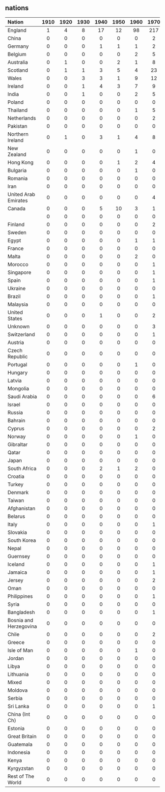 ## nations
| Nation | 1910 | 1920 | 1930 | 1940 | 1950 | 1960 | 1970 | 1980 | 1990 | 2000 | 2010 | Total |
|:-------|:-------:|:-------:|:-------:|:-------:|:-------:|:-------:|:-------:|:-------:|:-------:|:-------:|:-------:|:-------------:|
| England | 1 | 4 | 8 | 17 | 12 | 98 | 217 | 77 | 119 | 59 | 2 | 1126 |
| China | 0 | 0 | 0 | 0 | 0 | 0 | 2 | 18 | 35 | 27 | 1 | 313 |
| Germany | 0 | 0 | 0 | 1 | 1 | 1 | 2 | 5 | 8 | 4 | 0 | 228 |
| Belgium | 0 | 0 | 0 | 0 | 0 | 2 | 5 | 4 | 2 | 5 | 0 | 191 |
| Australia | 0 | 1 | 0 | 0 | 2 | 1 | 8 | 4 | 2 | 0 | 0 | 171 |
| Scotland | 0 | 1 | 1 | 3 | 5 | 4 | 23 | 12 | 9 | 8 | 0 | 122 |
| Wales | 0 | 0 | 3 | 3 | 1 | 9 | 12 | 13 | 16 | 12 | 0 | 120 |
| Ireland | 0 | 0 | 1 | 4 | 3 | 7 | 9 | 5 | 6 | 5 | 0 | 112 |
| India | 0 | 0 | 1 | 0 | 0 | 2 | 5 | 9 | 7 | 5 | 0 | 102 |
| Poland | 0 | 0 | 0 | 0 | 0 | 0 | 0 | 1 | 5 | 2 | 1 | 95 |
| Thailand | 0 | 0 | 0 | 0 | 0 | 1 | 5 | 7 | 11 | 3 | 0 | 91 |
| Netherlands | 0 | 0 | 0 | 0 | 0 | 0 | 2 | 0 | 0 | 0 | 0 | 64 |
| Pakistan | 0 | 0 | 0 | 0 | 0 | 0 | 0 | 8 | 4 | 4 | 0 | 59 |
| Northern Ireland | 0 | 1 | 0 | 3 | 1 | 4 | 8 | 6 | 2 | 3 | 0 | 57 |
| New Zealand | 0 | 0 | 0 | 0 | 0 | 1 | 0 | 0 | 1 | 0 | 0 | 55 |
| Hong Kong | 0 | 0 | 0 | 0 | 1 | 2 | 4 | 8 | 6 | 1 | 1 | 53 |
| Bulgaria | 0 | 0 | 0 | 0 | 0 | 1 | 0 | 1 | 0 | 1 | 0 | 40 |
| Romania | 0 | 0 | 0 | 0 | 0 | 0 | 0 | 1 | 6 | 0 | 0 | 35 |
| Iran | 0 | 0 | 0 | 0 | 0 | 0 | 0 | 2 | 6 | 0 | 0 | 29 |
| United Arab Emirates | 0 | 0 | 0 | 0 | 0 | 0 | 4 | 0 | 1 | 0 | 0 | 28 |
| Canada | 0 | 0 | 0 | 5 | 10 | 3 | 1 | 1 | 0 | 0 | 0 | 26 |
|  | 0 | 0 | 0 | 0 | 0 | 0 | 0 | 0 | 0 | 0 | 0 | 25 |
| Finland | 0 | 0 | 0 | 0 | 0 | 0 | 2 | 0 | 1 | 0 | 0 | 25 |
| Sweden | 0 | 0 | 0 | 0 | 0 | 0 | 0 | 1 | 1 | 1 | 0 | 25 |
| Egypt | 0 | 0 | 0 | 0 | 0 | 1 | 1 | 3 | 4 | 0 | 0 | 24 |
| France | 0 | 0 | 0 | 0 | 0 | 0 | 0 | 1 | 3 | 2 | 0 | 23 |
| Malta | 0 | 0 | 0 | 0 | 0 | 2 | 0 | 2 | 3 | 0 | 0 | 21 |
| Morocco | 0 | 0 | 0 | 0 | 0 | 0 | 1 | 1 | 2 | 0 | 0 | 20 |
| Singapore | 0 | 0 | 0 | 0 | 0 | 0 | 1 | 1 | 0 | 0 | 0 | 19 |
| Spain | 0 | 0 | 0 | 0 | 0 | 0 | 1 | 1 | 0 | 0 | 0 | 19 |
| Ukraine | 0 | 0 | 0 | 0 | 0 | 0 | 0 | 1 | 2 | 7 | 1 | 19 |
| Brazil | 0 | 0 | 0 | 0 | 0 | 0 | 1 | 2 | 1 | 0 | 0 | 18 |
| Malaysia | 0 | 0 | 0 | 0 | 0 | 0 | 0 | 1 | 1 | 0 | 0 | 18 |
| United States | 0 | 0 | 0 | 1 | 0 | 0 | 2 | 0 | 1 | 0 | 0 | 18 |
| Unknown | 0 | 0 | 0 | 0 | 0 | 0 | 3 | 0 | 1 | 0 | 0 | 18 |
| Switzerland | 0 | 0 | 0 | 0 | 0 | 0 | 1 | 0 | 1 | 1 | 0 | 17 |
| Austria | 0 | 0 | 0 | 0 | 0 | 0 | 0 | 1 | 1 | 1 | 0 | 16 |
| Czech Republic | 0 | 0 | 0 | 0 | 0 | 0 | 0 | 0 | 0 | 1 | 0 | 15 |
| Portugal | 0 | 0 | 0 | 0 | 0 | 1 | 0 | 2 | 0 | 0 | 0 | 15 |
| Hungary | 0 | 0 | 0 | 0 | 0 | 0 | 0 | 1 | 0 | 1 | 0 | 13 |
| Latvia | 0 | 0 | 0 | 0 | 0 | 0 | 0 | 1 | 1 | 3 | 0 | 13 |
| Mongolia | 0 | 0 | 0 | 0 | 0 | 0 | 0 | 0 | 1 | 0 | 0 | 13 |
| Saudi Arabia | 0 | 0 | 0 | 0 | 0 | 0 | 6 | 1 | 0 | 1 | 0 | 13 |
| Israel | 0 | 0 | 0 | 0 | 0 | 0 | 0 | 0 | 2 | 0 | 0 | 12 |
| Russia | 0 | 0 | 0 | 0 | 0 | 0 | 0 | 1 | 1 | 0 | 0 | 12 |
| Bahrain | 0 | 0 | 0 | 0 | 0 | 0 | 0 | 1 | 0 | 0 | 0 | 11 |
| Cyprus | 0 | 0 | 0 | 0 | 0 | 0 | 2 | 2 | 0 | 0 | 0 | 10 |
| Norway | 0 | 0 | 0 | 0 | 0 | 1 | 0 | 1 | 0 | 0 | 0 | 10 |
| Gibraltar | 0 | 0 | 0 | 0 | 0 | 0 | 0 | 0 | 0 | 0 | 0 | 9 |
| Qatar | 0 | 0 | 0 | 0 | 0 | 0 | 0 | 1 | 2 | 0 | 0 | 9 |
| Japan | 0 | 0 | 0 | 0 | 0 | 0 | 0 | 0 | 1 | 2 | 0 | 8 |
| South Africa | 0 | 0 | 0 | 2 | 1 | 2 | 0 | 0 | 0 | 0 | 0 | 8 |
| Croatia | 0 | 0 | 0 | 0 | 0 | 0 | 0 | 0 | 0 | 0 | 0 | 7 |
| Turkey | 0 | 0 | 0 | 0 | 0 | 0 | 0 | 0 | 3 | 0 | 0 | 7 |
| Denmark | 0 | 0 | 0 | 0 | 0 | 0 | 0 | 1 | 0 | 0 | 0 | 6 |
| Taiwan | 0 | 0 | 0 | 0 | 0 | 0 | 0 | 1 | 0 | 0 | 0 | 6 |
| Afghanistan | 0 | 0 | 0 | 0 | 0 | 0 | 0 | 0 | 0 | 0 | 0 | 5 |
| Belarus | 0 | 0 | 0 | 0 | 0 | 0 | 0 | 0 | 1 | 0 | 0 | 5 |
| Italy | 0 | 0 | 0 | 0 | 0 | 0 | 1 | 1 | 0 | 0 | 0 | 5 |
| Slovakia | 0 | 0 | 0 | 0 | 0 | 0 | 0 | 0 | 0 | 0 | 0 | 5 |
| South Korea | 0 | 0 | 0 | 0 | 0 | 0 | 0 | 0 | 1 | 0 | 0 | 5 |
| Nepal | 0 | 0 | 0 | 0 | 0 | 0 | 0 | 0 | 0 | 0 | 0 | 4 |
| Guernsey | 0 | 0 | 0 | 0 | 0 | 0 | 0 | 0 | 1 | 0 | 0 | 3 |
| Iceland | 0 | 0 | 0 | 0 | 0 | 0 | 1 | 0 | 0 | 0 | 0 | 3 |
| Jamaica | 0 | 0 | 0 | 0 | 0 | 0 | 1 | 0 | 0 | 0 | 0 | 3 |
| Jersey | 0 | 0 | 0 | 0 | 0 | 0 | 2 | 0 | 0 | 0 | 0 | 3 |
| Oman | 0 | 0 | 0 | 0 | 0 | 0 | 0 | 0 | 0 | 0 | 0 | 3 |
| Philippines | 0 | 0 | 0 | 0 | 0 | 0 | 1 | 0 | 0 | 0 | 0 | 3 |
| Syria | 0 | 0 | 0 | 0 | 0 | 0 | 0 | 0 | 0 | 0 | 0 | 3 |
| Bangladesh | 0 | 0 | 0 | 0 | 0 | 0 | 1 | 0 | 0 | 0 | 0 | 2 |
| Bosnia and Herzegovina | 0 | 0 | 0 | 0 | 0 | 0 | 0 | 0 | 1 | 0 | 0 | 2 |
| Chile | 0 | 0 | 0 | 0 | 0 | 0 | 2 | 0 | 0 | 0 | 0 | 2 |
| Greece | 0 | 0 | 0 | 0 | 0 | 0 | 0 | 0 | 0 | 0 | 0 | 2 |
| Isle of Man | 0 | 0 | 0 | 0 | 0 | 1 | 0 | 0 | 1 | 0 | 0 | 2 |
| Jordan | 0 | 0 | 0 | 0 | 0 | 0 | 0 | 0 | 0 | 0 | 0 | 2 |
| Libya | 0 | 0 | 0 | 0 | 0 | 0 | 0 | 1 | 0 | 0 | 0 | 2 |
| Lithuania | 0 | 0 | 0 | 0 | 0 | 0 | 0 | 0 | 0 | 0 | 0 | 2 |
| Mixed | 0 | 0 | 0 | 0 | 0 | 0 | 0 | 0 | 0 | 0 | 0 | 2 |
| Moldova | 0 | 0 | 0 | 0 | 0 | 0 | 0 | 0 | 0 | 1 | 0 | 2 |
| Serbia | 0 | 0 | 0 | 0 | 0 | 0 | 0 | 0 | 0 | 0 | 0 | 2 |
| Sri Lanka | 0 | 0 | 0 | 0 | 0 | 0 | 1 | 0 | 0 | 0 | 0 | 2 |
| China (Int Ch) | 0 | 0 | 0 | 0 | 0 | 0 | 0 | 0 | 0 | 0 | 0 | 1 |
| Estonia | 0 | 0 | 0 | 0 | 0 | 0 | 0 | 0 | 1 | 0 | 0 | 1 |
| Great Britain | 0 | 0 | 0 | 0 | 0 | 0 | 0 | 0 | 0 | 0 | 0 | 1 |
| Guatemala | 0 | 0 | 0 | 0 | 0 | 0 | 0 | 0 | 0 | 0 | 0 | 1 |
| Indonesia | 0 | 0 | 0 | 0 | 0 | 0 | 0 | 0 | 0 | 0 | 0 | 1 |
| Kenya | 0 | 0 | 0 | 0 | 0 | 0 | 0 | 0 | 0 | 0 | 0 | 1 |
| Kyrgyzstan | 0 | 0 | 0 | 0 | 0 | 0 | 0 | 0 | 0 | 0 | 0 | 1 |
| Rest of The World | 0 | 0 | 0 | 0 | 0 | 0 | 0 | 0 | 0 | 0 | 0 | 1 |


